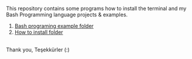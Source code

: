 This repository contains some programs how to install the terminal and my Bash Programming language projects & examples.

1. [Bash programing example folder](https://github.com/msxiyev/oh-my-Terminal.sh/tree/master/Bash%20programing%20example)
2. [How to install folder](https://github.com/msxiyev/oh-my-Terminal.sh/tree/master/How%20to%20install%3F)

<br>
Thank you, Teşekkürler (:)

<body>
 <div id="disqus_thread"></div>
    <script type="text/javascript">
        /* * * CONFIGURATION VARIABLES: EDIT BEFORE PASTING INTO YOUR WEBPAGE * * */
        var disqus_shortname = 'mehemmedsxiyev'; // required: replace example with your forum shortname

        /* * * DON'T EDIT BELOW THIS LINE * * */
        (function() {
            var dsq = document.createElement('script'); dsq.type = 'text/javascript'; dsq.async = true;
            dsq.src = '//' + disqus_shortname + '.disqus.com/embed.js';
            (document.getElementsByTagName('head')[0] || document.getElementsByTagName('body')[0]).appendChild(dsq);
        })();
    </script>
</body>

<body>
	<noscript>Please enable JavaScript to view the <a href="http://disqus.com/?ref_noscript">comments powered by Disqus.</a></noscript>
    <a href="http://disqus.com" class="dsq-brlink">comments powered by <span class="logo-disqus">Disqus</span></a>
  
     <script type="text/javascript">
    /* * * CONFIGURATION VARIABLES: EDIT BEFORE PASTING INTO YOUR WEBPAGE * * */
    var disqus_shortname = 'mehemmedsxiyev'; // required: replace example with your forum shortname

    /* * * DON'T EDIT BELOW THIS LINE * * */
    (function () {
        var s = document.createElement('script'); s.async = true;
        s.type = 'text/javascript';
        s.src = '//' + disqus_shortname + '.disqus.com/count.js';
        (document.getElementsByTagName('HEAD')[0] || document.getElementsByTagName('BODY')[0]).appendChild(s);
    }());
    </script>
</body>
